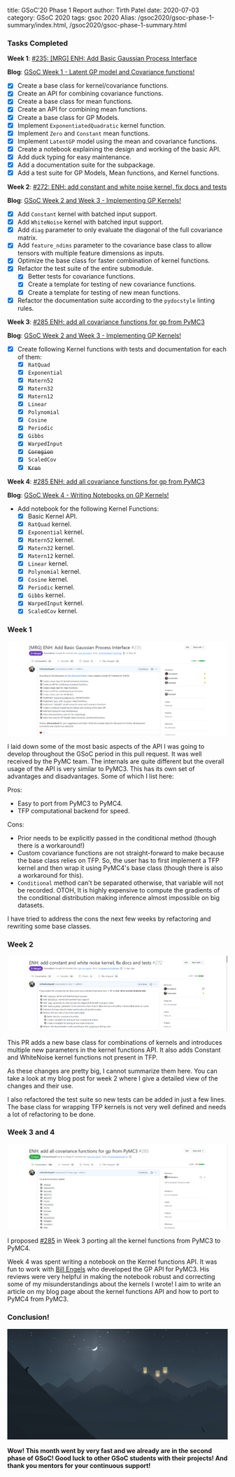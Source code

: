 title: GSoC'20 Phase 1 Report
author: Tirth Patel
date: 2020-07-03
category: GSoC 2020
tags: gsoc 2020
Alias: /gsoc2020/gsoc-phase-1-summary/index.html, /gsoc2020/gsoc-phase-1-summary.html

### Tasks Completed

**Week 1**: [#235: [MRG] ENH: Add Basic Gaussian Process Interface](https://github.com/pymc-devs/pymc4/pull/235)


**Blog**: [GSoC Week 1 - Latent GP model and Covariance functions!](https://tirthasheshpatel.github.io/gsoc2020/latent-gp-model-and-covariance-functions)

  - [x] Create a base class for kernel/covariance functions.
  - [x] Create an API for combining covariance functions.
  - [x] Create a base class for mean functions.
  - [x] Create an API for combining mean functions.
  - [x] Create a base class for GP Models.
  - [x] Implement `ExponentiatedQuadratic` kernel function.
  - [x] Implement `Zero` and `Constant` mean functions.
  - [x] Implement `LatentGP` model using the mean and covariance functions.
  - [x] Create a notebook explaining the design and working of the basic API.
  - [x] Add duck typing for easy maintenance.
  - [x] Add a documentation suite for the subpackage.
  - [x] Add a test suite for GP Models, Mean functions, and Kernel functions.

**Week 2**: [#272: ENH: add constant and white noise kernel, fix docs and tests](https://github.com/pymc-devs/pymc4/pull/272)


**Blog**: [GSoC Week 2 and Week 3 - Implementing GP Kernels!](https://tirthasheshpatel.github.io/gsoc2020/implementing-gp-kernels)

  - [x] Add `Constant` kernel with batched input support.
  - [x] Add `WhiteNoise` kernel with batched input support.
  - [x] Add `diag` parameter to only evaluate the diagonal of the full covariance matrix.
  - [x] Add `feature_ndims` parameter to the covariance base class to allow tensors with multiple feature dimensions as inputs.
  - [x] Optimize the base class for faster combination of kernel functions.
  - [x] Refactor the test suite of the entire submodule.
    - [x] Better tests for covariance functions.
    - [x] Create a template for testing of new covariance functions.
    - [x] Create a template for testing of new mean functions.
  - [x] Refactor the documentation suite according to the `pydocstyle` linting rules.

**Week 3**: [#285 ENH: add all covariance functions for gp from PyMC3](https://github.com/pymc-devs/pymc4/pull/285)


**Blog**: [GSoC Week 2 and Week 3 - Implementing GP Kernels!](https://tirthasheshpatel.github.io/gsoc2020/implementing-gp-kernels)

  - [x] Create following Kernel functions with tests and documentation for each of them:
    - [x] `RatQuad`
    - [x] `Exponential`
    - [x] `Matern52`
    - [x] `Matern32`
    - [x] `Matern12`
    - [x] `Linear`
    - [x] `Polynomial`
    - [x] `Cosine`
    - [x] `Periodic`
    - [x] `Gibbs`
    - [x] `WarpedInput`
    - [x] ~~`Coregion`~~
    - [x] `ScaledCov`
    - [x] ~~`Kron`~~

**Week 4**: [#285 ENH: add all covariance functions for gp from PyMC3](https://github.com/pymc-devs/pymc4/pull/285)


**Blog**: [GSoC Week 4 - Writing Notebooks on GP Kernels!](https://tirthasheshpatel.github.io/gsoc2020/writing-notebooks-on-gp-kernels)

  - Add notebook for the following Kernel Functions:
    - [x] Basic Kernel API.
    - [x] `RatQuad` kernel.
    - [x] `Exponential` kernel.
    - [x] `Matern52` kernel.
    - [x] `Matern32` kernel.
    - [x] `Matern12` kernel.
    - [x] `Linear` kernel.
    - [x] `Polynomial` kernel.
    - [x] `Cosine` kernel.
    - [x] `Periodic` kernel.
    - [x] `Gibbs` kernel.
    - [x] `WarpedInput` kernel.
    - [x] `ScaledCov` kernel.

### Week 1

![PR 235 Overview](/images/gsoc_files/pr-235.png)

I laid down some of the most basic aspects of the API I was going to develop throughout the GSoC period in this pull request. It was well received by the PyMC team. The internals are quite different but the overall usage of the API is very similar to PyMC3. This has its own set of advantages and disadvantages. Some of which I list here:


Pros:
  - Easy to port from PyMC3 to PyMC4.
  - TFP computational backend for speed.


Cons:
  - Prior needs to be explicitly passed in the conditional method (though there is a workaround!)
  - Custom covariance functions are not straight-forward to make because the base class relies on TFP. So, the user has to first implement a TFP kernel and then wrap it using PyMC4's base class (though there is also a workaround for this).
  - `Conditional` method can't be separated otherwise, that variable will not be recorded. OTOH, It is highly expensive to compute the gradients of the conditional distribution making inference almost impossible on big datasets.

I have tried to address the cons the next few weeks by refactoring and rewriting some base classes.

### Week 2

![PR 272 Overview](/images/gsoc_files/pr-272.png)

This PR adds a new base class for combinations of kernels and introduces multiple new parameters in the kernel functions API. It also adds Constant and WhiteNoise kernel functions not present in TFP.

As these changes are pretty big, I cannot summarize them here. You can take a look at my blog post for week 2 where I give a detailed view of the changes and their use.

I also refactored the test suite so new tests can be added in just a few lines. The base class for wrapping TFP kernels is not very well defined and needs a lot of refactoring to be done.

### Week 3 and 4

![PR 285 Overview](/images/gsoc_files/pr-285.png)

I proposed [#285](https://github.com/pymc-devs/pymc4/pull/285) in Week 3 porting all the kernel functions from PyMC3 to PyMC4.

Week 4 was spent writing a notebook on the Kernel functions API. It was fun to work with [Bill Engels](https://github.com/bwengals) who developed the GP API for PyMC3. His reviews were very helpful in making the notebook robust and correcting some of my misunderstandings about the kernels I wrote! I aim to write an article on my blog page about the kernel functions API and how to port to PyMC4 from PyMC3.

### Conclusion!

![Alto's adventure Picture](/images/random/alto1.png)


**Wow! This month went by very fast and we already are in the second phase of GSoC! Good luck to other GSoC students with their projects! And thank you mentors for your continuous support!**
